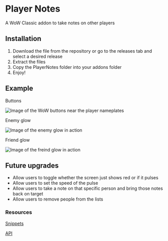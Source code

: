 # Player Notes

A WoW Classic addon to take notes on other players

## Installation

1. Download the file from the repository or go to the releases tab and select a desired release
2. Extract the files
3. Copy the PlayerNotes folder into your addons folder
4. Enjoy!

## Example

Buttons 

![Image of the WoW buttons near the player nameplates](https://i.imgur.com/PLz2qT4.png)

Enemy glow

![Image of the enemy glow in action](https://i.imgur.com/BTivJqG.png)

Friend glow

![Image of the freind glow in action](https://i.imgur.com/2N3OaIi.png)

## Future upgrades
* Allow users to toggle whether the screen just shows red or if it pulses
* Allow users to set the speed of the pulse
* Allow users to take a note on that specific person and bring those notes back on target
* Allow users to remove people from the lists

### Resources
[Snippets](http://wowprogramming.com/snippets.html)

[API](http://wowprogramming.com/docs/api.html)
